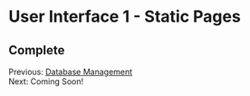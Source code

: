 # User Interface 1 - Static Pages


## Complete
Previous: [Database Management](https://github.com/biobricks/bionet/blob/master/walkthrough/13.api.5.md)  
Next: Coming Soon! 